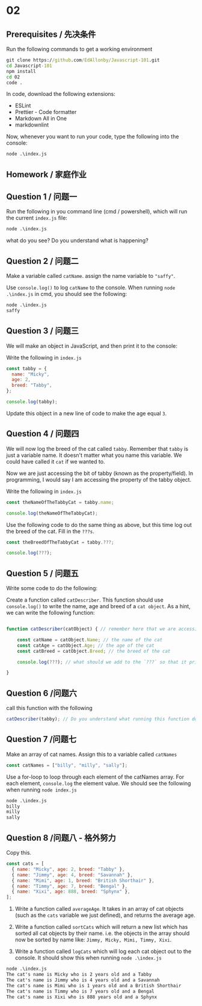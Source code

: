 # 02

## Prerequisites / 先决条件

Run the following commands to get a working environment

```cmd
git clone https://github.com/EdAllonby/Javascript-101.git
cd Javascript-101
npm install
cd 02
code .
```

In code, download the following extensions:

- ESLint
- Prettier - Code formatter
- Markdown All in One
- markdownlint

Now, whenever you want to run your code, type the following into the console:

```cmd
node .\index.js
```

## Homework / 家庭作业

## Question 1 / 问题一

Run the following in you command line (cmd / powershell), which will run the current `index.js` file:

```cmd
node .\index.js
```

what do you see? Do you understand what is happening?

## Question 2 / 问题二

Make a variable called `catName`. assign the name variable to `"saffy"`.

Use `console.log()` to log `catName` to the console. When running `node .\index.js` in cmd, you should see the following:

```cmd
node .\index.js
saffy
```

## Question 3 / 问题三

We will make an object in JavaScript, and then print it to the console:

Write the following in `index.js`

```javascript
const tabby = {
  name: "Micky",
  age: 2,
  breed: "Tabby",
};

console.log(tabby);
```

Update this object in a new line of code to make the age equal `3`.

## Question 4 / 问题四

We will now log the breed of the cat called `tabby`. Remember that `tabby` is just a variable name. It doesn't matter what you name this variable. We could have called it `cat` if we wanted to.

Now we are just accessing the bit of tabby (known as the property/field). In programming, I would say I am accessing the property of the tabby object.

Write the following in `index.js`

```javascript
const theNameOfTheTabbyCat = tabby.name;

console.log(theNameOfTheTabbyCat);
```

Use the following code to do the same thing as above, but this time log out the breed of the cat. Fill in the `???s`.

```javascript
const theBreedOfTheTabbyCat = tabby.???;

console.log(???);
```

## Question 5 / 问题五

Write some code to do the following:

Create a function called `catDescriber`. This function should use `console.log()` to write the name, age and breed of a `cat object`. As a hint, we can write the following function:

```javascript

function catDescriber(catObject) { // remember here that we are accessing the property of the function.

    const catName = catObject.Name; // the name of the cat
    const catAge = catObject.Age; // the age of the cat
    const catBreed = catObject.Breed; // the breed of the cat

    console.log(???); // what should we add to the `???` so that it prints out the name, age and breed. Remember that we can use Javascript's `My name is ${name} my age is ${age} and my breed is ${breed}` language feature / (语言功能) here

}
```

## Question 6 /问题六

call this function with the following

```javascript
catDescriber(tabby); // Do you understand what running this function does?
```

## Question 7 /问题七

Make an array of cat names. Assign this to a variable called `catNames`

```javascript
const catNames = ["billy", "milly", "sally"];
```

Use a for-loop to loop through each element of the catNames array. For each element, `console.log` the element value. We should see the following when running `node index.js`

```cmd
node .\index.js
billy
milly
sally
```

## Question 8 /问题八 - 格外努力

Copy this.

```javascript
const cats = [
  { name: "Micky", age: 2, breed: "Tabby" },
  { name: "Jimmy", age: 4, breed: "Savannah" },
  { name: "Mimi", age: 1, breed: "British Shorthair" },
  { name: "Timmy", age: 7, breed: "Bengal" },
  { name: "Xixi", age: 888, breed: "Sphynx" },
];
```

1. Write a function called `averageAge`. It takes in an array of cat objects (such as the `cats` variable we just defined), and returns the average age.

2. Write a function called `sortCats` which will return a new list which has sorted all cat objects by their name. i.e. the objects in the array should now be sorted by name like: `Jimmy, Micky, Mimi, Timmy, Xixi`.

3. Write a function called `logCats` which will log each cat object out to the console. It should show this when running `node .\index.js`

```cmd
node .\index.js
The cat's name is Micky who is 2 years old and a Tabby
The cat's name is Jimmy who is 4 years old and a Savannah
The cat's name is Mimi who is 1 years old and a British Shorthair
The cat's name is Timmy who is 7 years old and a Bengal
The cat's name is Xixi who is 888 years old and a Sphynx
```
